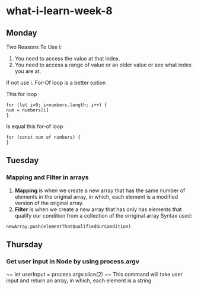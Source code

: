# what-i-learn-week-8

## Monday
Two Reasons To Use i:
1. You need to access the value at that index.
2. You need to access a range of value or an older value or see what index you are at.

If not use i. For-Of loop is a better option

This for loop
~~~
for (let i=0; i<numbers.length; i++) {
num = numbers[i]
}
~~~
Is equal this for-of loop
~~~
for (const num of numbers) {
}
~~~

## Tuesday
### Mapping and Filter in arrays
1. **Mapping** is when we create a new array that has the same number of elements in the original array, in which, each element is a modified version of the original array.
2. **Filter** is when we create a new array that has only has elements that qualify our condition from a collection of the orriginal array
Syntax used:
~~~
newArray.push(elementThatQualifiedOurCondition)
~~~
## Thursday
### Get user input in Node by using **process.argv**
~~
let userInput = process.argv.slice(2)
~~
This command will take user input and return an array, in which, each element is a string
